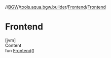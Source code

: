 //[BGW](../../../index.md)/[tools.aqua.bgw.builder](../index.md)/[Frontend](index.md)/[Frontend](-frontend.md)



# Frontend  
[jvm]  
Content  
fun [Frontend](-frontend.md)()  



